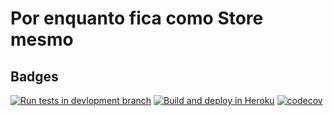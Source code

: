 # Por enquanto fica como Store mesmo

## Badges
[![Run tests in devlopment branch](https://github.com/GustavoGomesDias/store/actions/workflows/tests_in_dev.yml/badge.svg?branch=main&event=status)](https://github.com/GustavoGomesDias/store/actions/workflows/tests_in_dev.yml)
 [![Build and deploy in Heroku](https://github.com/GustavoGomesDias/store/actions/workflows/build.yml/badge.svg)](https://github.com/GustavoGomesDias/store/actions/workflows/build.yml)
 [![codecov](https://codecov.io/gh/GustavoGomesDias/store/branch/main/graph/badge.svg?token=N4KFJ5UMRS)](https://codecov.io/gh/GustavoGomesDias/store)
 
